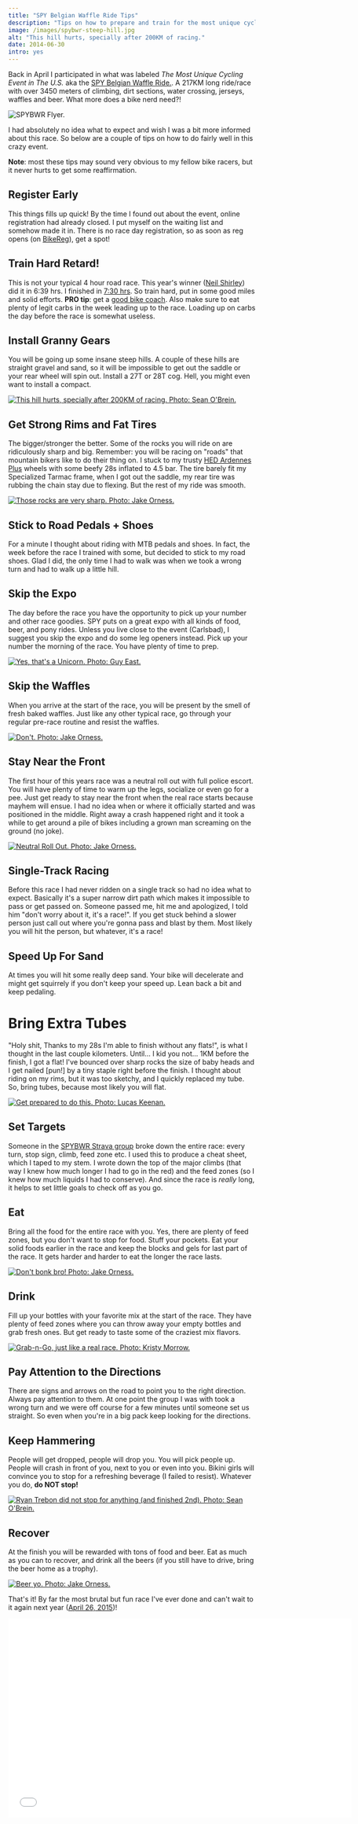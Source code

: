 ```yaml
---
title: "SPY Belgian Waffle Ride Tips"
description: "Tips on how to prepare and train for the most unique cycling event in the US."
image: /images/spybwr-steep-hill.jpg
alt: "This hill hurts, specially after 200KM of racing."
date: 2014-06-30
intro: yes
---
```

Back in April I participated in what was labeled *The Most Unique Cycling Event in The U.S.* aka the [SPY Belgian Waffle Ride.](https://facebook.com/SPYBWR). A 217KM long ride/race with over 3450 meters of climbing, dirt sections, water crossing, jerseys, waffles and beer. What more does a bike nerd need?!

![SPYBWR Flyer.](/images/spybwr-flyer.jpg)

I had absolutely no idea what to expect and wish I was a bit more informed about this race. So below are a couple of tips on how to do fairly well in this crazy event.

**Note**: most these tips may sound very obvious to my fellow bike racers, but it never hurts to get some reaffirmation.

## Register Early

This things fills up quick! By the time I found out about the event, online registration had already closed. I put myself on the waiting list and somehow made it in. There is no race day registration, so as soon as reg opens (on [BikeReg][3]), get a spot!

## Train Hard Retard!

This is not your typical 4 hour road race. This year's winner ([Neil Shirley][4]) did it in 6:39 hrs. I finished in [7:30 hrs][5]. So train hard, put in some good miles and solid efforts. **PRO tip**: get a [good bike coach][6]. Also make sure to eat plenty of legit carbs in the week leading up to the race. Loading up on carbs the day before the race is somewhat useless.

## Install Granny Gears

You will be going up some insane steep hills. A couple of these hills are straight gravel and sand, so it will be impossible to get out the saddle or your rear wheel will spin out. Install a 27T or 28T cog. Hell, you might even want to install a compact.  

[![This hill hurts, specially after 200KM of racing. Photo: Sean O'Brein.](/images/spybwr-steep-hill.jpg)][9]

## Get Strong Rims and Fat Tires

The bigger/stronger the better. Some of the rocks you will ride on are ridiculously sharp and big. Remember: you will be racing on "roads" that mountain bikers like to do their thing on. I stuck to my trusty [HED Ardennes Plus][7] wheels with some beefy 28s inflated to 4.5 bar. The tire barely fit my Specialized Tarmac frame, when I got out the saddle, my rear tire was rubbing the chain stay due to flexing. But the rest of my ride was smooth.

[![Those rocks are very sharp. Photo: Jake Orness.](/images/spybwr-bike-crash.jpg)][10]

## Stick to Road Pedals + Shoes

For a minute I thought about riding with MTB pedals and shoes. In fact, the week before the race I trained with some, but decided to stick to my road shoes. Glad I did, the only time I had to walk was when we took a wrong turn and had to walk up a little hill.

## Skip the Expo

The day before the race you have the opportunity to pick up your number and other race goodies. SPY puts on a great expo with all kinds of food, beer, and pony rides. Unless you live close to the event (Carlsbad), I suggest you skip the expo and do some leg openers instead. Pick up your number the morning of the race. You have plenty of time to prep.  

[![Yes, that's a Unicorn. Photo: Guy East.](/images/spybwr-unicorn-guy.jpg)][11]

## Skip the Waffles

When you arrive at the start of the race, you will be present by the smell of fresh baked waffles. Just like any other typical race, go through your regular pre-race routine and resist the waffles.  

[![Don't. Photo: Jake Orness.](/images/spybwr-waffles-and-eggs.jpg)][12]

## Stay Near the Front

The first hour of this years race was a neutral roll out with full police escort. You will have plenty of time to warm up the legs, socialize or even go for a pee. Just get ready to stay near the front when the real race starts because mayhem will ensue. I had no idea when or where it officially started and was positioned in the middle. Right away a crash happened right and it took a while to get around a pile of bikes including a grown man screaming on the ground (no joke).  

[![Neutral Roll Out. Photo: Jake Orness.](/images/spybwr-neutral.jpg)][13]

## Single-Track Racing

Before this race I had never ridden on a single track so had no idea what to expect. Basically it's a super narrow dirt path which makes it impossible to pass or get passed on. Someone passed me, hit me and apologized, I told him "don't worry about it, it's a race!". If you get stuck behind a slower person just call out where you're gonna pass and blast by them. Most likely you will hit the person, but whatever, it's a race!

## Speed Up For Sand

At times you will hit some really deep sand. Your bike will decelerate and might get squirrely if you don't keep your speed up. Lean back a bit and keep pedaling.

# Bring Extra Tubes

"Holy shit, Thanks to my 28s I'm able to finish without any flats!", is what I thought in the last couple kilometers. Until... I kid you not... 1KM before the finish, I got a flat! I've bounced over sharp rocks the size of baby heads and I get nailed [pun!] by a tiny staple right before the finish. I thought about riding on my rims, but it was too sketchy, and I quickly replaced my tube. So, bring tubes, because most likely you will flat.

[![Get prepared to do this. Photo: Lucas Keenan.](/images/spybwr-flat-tire.jpg)][14]

## Set Targets

Someone in the [SPYBWR Strava group][8] broke down the entire race: every turn, stop sign, climb, feed zone etc. I used this to produce a cheat sheet, which I taped to my stem. I wrote down the top of the major climbs (that way I knew how much longer I had to go in the red) and the feed zones (so I knew how much liquids I had to conserve). And since the race is *really* long, it helps to set little goals to check off as you go.

## Eat

Bring all the food for the entire race with you. Yes, there are plenty of feed zones, but you don't want to stop for food. Stuff your pockets. Eat your solid foods earlier in the race and keep the blocks and gels for last part of the race. It gets harder and harder to eat the longer the race lasts.

[![Don't bonk bro! Photo: Jake Orness.](/images/spybwr-eat.jpg)][15]

## Drink

Fill up your bottles with your favorite mix at the start of the race. They have plenty of feed zones where you can throw away your empty bottles and grab fresh ones. But get ready to taste some of the craziest mix flavors.

[![Grab-n-Go, just like a real race. Photo: Kristy Morrow.](/images/spybwr-feedzone.jpg)][16]

## Pay Attention to the Directions

There are signs and arrows on the road to point you to the right direction. Always pay attention to them. At one point the group I was with took a wrong turn and we were off course for a few minutes until someone set us straight. So even when you're in a big pack keep looking for the directions.

## Keep Hammering

People will get dropped, people will drop you. You will pick people up. People will crash in front of you, next to you or even into you. Bikini girls will convince you to stop for a refreshing beverage (I failed to resist). Whatever you do, **do NOT stop!**

[![Ryan Trebon did not stop for anything (and finished 2nd). Photo: Sean O'Brein.](/images/spybwr-ryan-trebon.jpg)][17]

## Recover

At the finish you will be rewarded with tons of food and beer. Eat as much as you can to recover, and drink all the beers (if you still have to drive, bring the beer home as a trophy).

[![Beer yo. Photo: Jake Orness.](/images/spybwr-beer.jpg)][18]

That's it! By far the most brutal but fun race I've ever done and can't wait to it again next year ([April 26, 2015][19])!

<iframe height='405' width='700' frameborder='0' allowtransparency='true' scrolling='no' src='//www.strava.com/activities/134955860/embed/c45f63569b9f6350e8df6936ca8742939b56401b'></iframe>

 [2]: https://facebook.com/SPYBWR/ "SPYBWR"
 [3]: https://bikereg.com/
 [4]: http://procyclingstats.com/rider/neil_Shirley "jups, an ex pro"
 [5]: https://facebook.com/SPYBWR/photos/pb.355066887856291.-2207520000.1410205617./843975022298806/
 [6]: http://theforcetraining.com/ "cycling coach"
 [7]: http://www.amazon.com/gp/product/B00E9DAHUM?ie=UTF8&camp=213733&creative=393177&creativeASIN=B00E9DAHUM&linkCode=shr&tag=thhocr02-20&linkId=A5ADVUAP5L6GYQKI
 [8]: http://strava.com/clubs/spy-bwr-23866
 [9]: https://www.facebook.com/SPYBWR/photos/pb.355066887856291.-2207520000.1403581121./835616586467983/
 [10]: https://www.facebook.com/SPYBWR/photos/a.847670185262623.1073741834.355066887856291/847670621929246/
 [11]: https://twitter.com/GuyEast/status/460170825035821056/
 [12]: https://www.facebook.com/SPYBWR/photos/a.847670185262623.1073741834.355066887856291/847670308595944/
 [13]: https://www.facebook.com/SPYBWR/photos/pb.355066887856291.-2207520000.1410205617./847670361929272/
 [14]: https://www.facebook.com/SPYBWR/photos/a.836212053075103.1073741832.355066887856291/836212699741705
 [15]: https://www.facebook.com/SPYBWR/photos/pb.355066887856291.-2207520000.1410205617./847670228595952/
 [16]: https://www.facebook.com/SPYBWR/photos/pb.355066887856291.-2207520000.1410207332./836326369730338/
 [17]: https://www.facebook.com/SPYBWR/photos/a.835614389801536.1073741830.355066887856291/835615433134765/
 [18]: https://www.facebook.com/SPYBWR/photos/a.847670185262623.1073741834.355066887856291/847670805262561/
 [19]: https://www.facebook.com/spyperformance/photos/a.708934289120041.1073741826.269993789680762/984145304932270/
